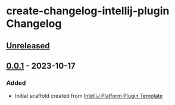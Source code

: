 <!-- Keep a Changelog guide -> https://keepachangelog.com -->

# create-changelog-intellij-plugin Changelog

## [Unreleased]

## [0.0.1] - 2023-10-17

### Added

- Initial scaffold created from [IntelliJ Platform Plugin Template](https://github.com/JetBrains/intellij-platform-plugin-template)

[Unreleased]: https://github.com/AfzalivE/create-changelog-intellij-plugin/compare/v0.0.1...HEAD
[0.0.1]: https://github.com/AfzalivE/create-changelog-intellij-plugin/commits/v0.0.1
